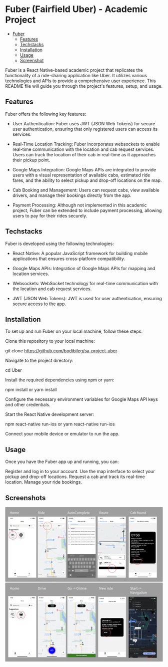 # Fuber (Fairfield Uber) - Academic Project
- [Fuber](#Fuber)
  - [Features](#Features)
  - [Techstacks](#Techstacks)
  - [Installation](#Installation)
  - [Usage](#Usage)
  - [Screenshot](#screenshot)

Fuber is a React Native-based academic project that replicates the functionality of a ride-sharing application like Uber. It utilizes various technologies and APIs to provide a comprehensive user experience. This README file will guide you through the project's features, setup, and usage.



## Features

Fuber offers the following key features:

- User Authentication: Fuber uses JWT (JSON Web Tokens) for secure user authentication, ensuring that only registered users can access its services.

- Real-Time Location Tracking: Fuber incorporates websockets to enable real-time communication with the location and cab request services. Users can track the location of their cab in real-time as it approaches their pickup point.

- Google Maps Integration: Google Maps APIs are integrated to provide users with a visual representation of available cabs, estimated ride fares, and the ability to select pickup and drop-off locations on the map.

- Cab Booking and Management: Users can request cabs, view available drivers, and manage their bookings directly from the app.

- Payment Processing: Although not implemented in this academic project, Fuber can be extended to include payment processing, allowing users to pay for their rides securely.

## Techstacks
Fuber is developed using the following technologies:

- React Native: A popular JavaScript framework for building mobile applications that ensures cross-platform compatibility.

- Google Maps APIs: Integration of Google Maps APIs for mapping and location services.

- Websockets: WebSocket technology for real-time communication with the location and cab request services.

- JWT (JSON Web Tokens): JWT is used for user authentication, ensuring secure access to the app.

## Installation

To set up and run Fuber on your local machine, follow these steps:

Clone this repository to your local machine:

git clone https://github.com/bodibileg/sa-project-uber

Navigate to the project directory:

cd Uber

Install the required dependencies using npm or yarn:

npm install
or
yarn install

Configure the necessary environment variables for Google Maps API keys and other credentials.

Start the React Native development server:

npm react-native run-ios
or
yarn react-native run-ios

Connect your mobile device or emulator to run the app.

## Usage

Once you have the Fuber app up and running, you can:

Register and log in to your account.
Use the map interface to select your pickup and drop-off locations.
Request a cab and track its real-time location.
Manage your ride bookings.

## Screenshots
![Rider](./Screenshot-rider.png)
![Driver](./Screenshot-driver.png)
